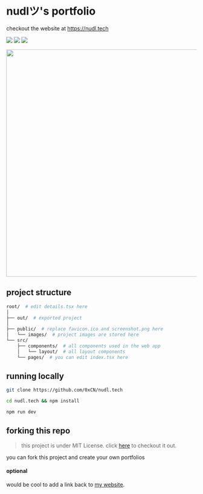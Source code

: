# nudlツ's portfolio
checkout the website at https://nudl.tech

<img src="https://img.shields.io/badge/nudl.tech-1.0-green">  <img src="https://img.shields.io/badge/next.js-latest-lightblue"/>   <img src="https://img.shields.io/badge/react-18.x-blue"/>

<img src="public/screenshot.png" width="600px">

## project structure
```bash
root/  # edit details.tsx here
│
├── out/  # exported project
│
├── public/  # replace favicon.ico and screenshot.png here
│   └── images/  # project images are stored here
└── src/
    ├── components/  # all components used in the web app
    │   └── layout/  # all layout components
    └── pages/  # you can edit index.tsx here
```

## running locally
```bash
git clone https://github.com/0xCN/nudl.tech
```
```bash
cd nudl.tech && npm install
```
```bash
npm run dev
```

## forking this repo
> this project is under MIT License. click <a href="LICENSE">here</a> to checkout it out.

you can fork this project and create your own portfolios

#### optional
would be cool to add a link back to <a href="https://nudl.tech">my website</a>.
